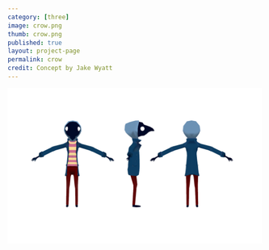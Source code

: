 ```yaml
---
category: [three]
image: crow.png
thumb: crow.png
published: true
layout: project-page
permalink: crow
credit: Concept by Jake Wyatt
---
```

![Crow, concept by Jake Wyatt](/images/three/crow-views.png)
